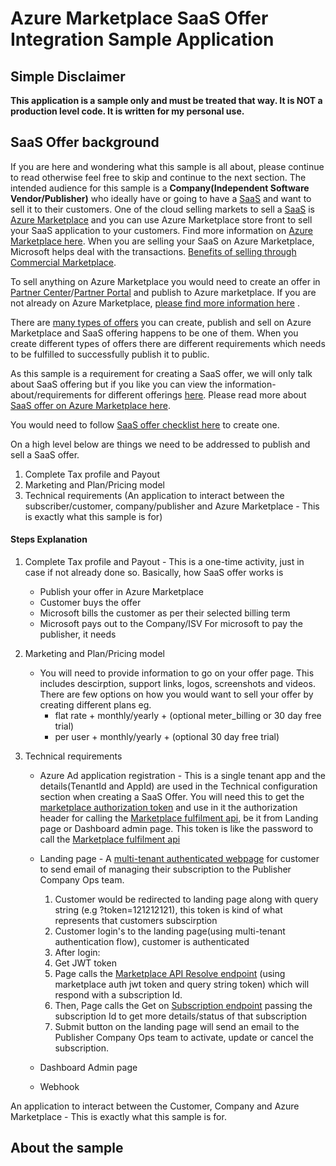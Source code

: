 # Azure Marketplace SaaS Offer Integration Sample Application

## Simple Disclaimer
**This application is a sample only and must be treated that way. It is NOT a production level code. It is written for my personal use.**  

## SaaS Offer background
If you are here and wondering what this sample is all about, please continue to read otherwise feel free to skip and continue to the next section. The intended audience for this sample is a **Company(Independent Software Vendor/Publisher)** who ideally have or going to have a [SaaS](https://azure.microsoft.com/en-us/overview/what-is-saas/) and want to sell it to their customers. 
One of the cloud selling markets to sell a [SaaS](https://azure.microsoft.com/en-us/overview/what-is-saas/) is [Azure Marketplace](https://azuremarketplace.microsoft.com/en-us/marketplace/) and you can use Azure Marketplace store front to sell your SaaS application to your customers. Find more information on [Azure Marketplace here](https://docs.microsoft.com/en-us/azure/marketplace/). When you are selling your SaaS on Azure Marketplace, Microsoft helps deal with the transactions. [Benefits of selling through Commercial Marketplace](https://docs.microsoft.com/en-us/azure/marketplace/marketplace-publishers-guide#commercial-marketplace-benefits). 

To sell anything on Azure Marketplace you would need to create an offer in [Partner Center](http://partner.microsoft.com/)/[Partner Portal](http://cloudpartner.azure.com/) and publish to Azure marketplace. If you are not already on Azure Marketplace, [please find more information here](https://docs.microsoft.com/en-us/azure/marketplace/partner-center-portal/create-account) .

There are [many types of offers](https://docs.microsoft.com/en-us/azure/marketplace/publisher-guide-by-offer-type) you can create, publish and sell on Azure Marketplace and SaaS offering happens to be one of them. When you create different types of offers there are different requirements which needs to be fulfilled to successfully publish it to public.

As this sample is a requirement for creating a SaaS offer, we will only talk about SaaS offering but if you like you can view the information-about/requirements for different offerings [here](https://docs.microsoft.com/en-us/azure/marketplace/publisher-guide-by-offer-type). Please read more about [SaaS offer on Azure Marketplace here](https://docs.microsoft.com/en-us/azure/marketplace/marketplace-saas-applications-technical-publishing-guide).

You would need to follow [SaaS offer checklist here](https://docs.microsoft.com/en-us/azure/marketplace/partner-center-portal/offer-creation-checklist) to create one. 

On a high level below are things we need to be addressed to publish and sell a SaaS offer.
1. Complete Tax profile and Payout
2. Marketing and Plan/Pricing model
3. Technical requirements (An application to interact between the subscriber/customer, company/publisher and Azure Marketplace - This is exactly what this sample is for)

#### Steps Explanation

1. Complete Tax profile and Payout -  This is a one-time activity, just in case if not already done so. Basically, how SaaS offer works is
    - Publish your offer in Azure Marketplace
    - Customer buys the offer 
    - Microsoft bills the customer as per their selected billing term
    - Microsoft pays out to the Company/ISV
  For microsoft to pay the publisher, it needs 


2. Marketing and Plan/Pricing model 
    - You will need to provide information to go on your offer page. This includes descirption, support links, logos, screenshots and videos. There are few options on how you would want to sell your offer by creating different plans eg. 
        - flat rate + monthly/yearly + (optional meter_billing or 30 day free trial)
        - per user + monthly/yearly + (optional 30 day free trial)

3. Technical requirements

    - Azure Ad application registration - This is a single tenant app and the details(TenantId and AppId) are used in the Technical configuration section when creating a SaaS Offer. You will need this to get the [marketplace authorization token](https://docs.microsoft.com/en-us/azure/marketplace/partner-center-portal/pc-saas-registration#get-a-token-based-on-the-azure-ad-app) and use in it the authorization header for calling the [Marketplace fulfilment api](https://docs.microsoft.com/en-us/azure/marketplace/partner-center-portal/pc-saas-fulfillment-api-v2), be it from Landing page or Dashboard admin page. This token is like the password to call the [Marketplace fulfilment api](https://docs.microsoft.com/en-us/azure/marketplace/partner-center-portal/pc-saas-fulfillment-api-v2)

    - Landing page - A [multi-tenant authenticated webpage](https://docs.microsoft.com/en-us/azure/active-directory/develop/howto-convert-app-to-be-multi-tenant) for customer to send email of managing their subscription to the Publisher Company Ops team.
        1. Customer would be redirected to landing page along with query string (e.g ?token=121212121), this token is kind of what represents that customers subscirption
        2. Customer login's to the landing page(using multi-tenant authentication flow), customer is authenticated
        3. After login:
        4. Get JWT token
        5. Page calls the [Marketplace API Resolve endpoint](https://docs.microsoft.com/en-us/azure/marketplace/partner-center-portal/pc-saas-fulfillment-api-v2#resolve-a-subscription) (using marketplace auth jwt token and query string token) which will respond with a subscription Id.
        6. Then, Page calls the Get on [Subscription endpoint](https://docs.microsoft.com/en-us/azure/marketplace/partner-center-portal/pc-saas-fulfillment-api-v2#gethttpsmarketplaceapimicrosoftcomapisaassubscriptionsapi-versionapiversion) passing the subscription Id to get more details/status of that subscription
        7. Submit button on the landing page will send an email to the Publisher Company Ops team to activate, update or cancel the subscription.
    
    - Dashboard Admin page
    
    - Webhook



An application to interact between the Customer, Company and Azure Marketplace - This is exactly what this sample is for.



## About the sample
